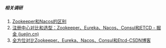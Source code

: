 ##### 相关调研

1. [Zookeeper和Nacos的区别](https://www.cnblogs.com/syq816/p/16332417.html)
2. [注册中心对比和选型：Zookeeper、Eureka、Nacos、Consul和ETCD - 掘金 (juejin.cn)](https://juejin.cn/post/7068065361312088095) 
3. [全方位对比Zookeeper、Eureka、Nacos、Consul和Etcd-CSDN博客](https://blog.csdn.net/qq_42046105/article/details/123436832) 
